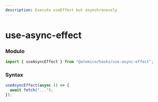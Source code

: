 ```yaml
---
description: Execute useEffect but asynchronously
---
```


# use-async-effect

### Modulo

```javascript
import { useAsyncEffect } from "@atomico/hooks/use-async-effect";
```

### Syntax

```javascript
useAsyncEffect(async () => {
  await fetch("...");
});
```

